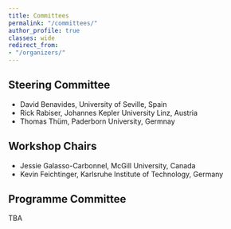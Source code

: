 ```yaml
---
title: Committees
permalink: "/committees/"
author_profile: true
classes: wide
redirect_from:
- "/organizers/"
---
```


## Steering Committee
* David Benavides, University of Seville, Spain
* Rick Rabiser, Johannes Kepler University Linz, Austria
* Thomas Thüm, Paderborn University, Germnay

## Workshop Chairs
* Jessie Galasso-Carbonnel, McGill University, Canada
* Kevin Feichtinger, Karlsruhe Institute of Technology, Germany

## Programme Committee
TBA
